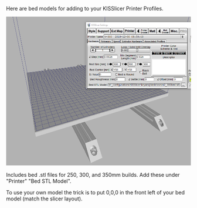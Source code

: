 Here are bed models for adding to your KISSlicer Printer Profiles.  

![Image of Voron 2.2 300mm Bed](bryansj_beds.png)

Includes bed .stl files for 250, 300, and 350mm builds.  Add these under "Printer" "Bed STL Model".

To use your own model the trick is to put 0,0,0 in the front left of your bed model (match the slicer layout).